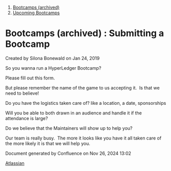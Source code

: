 1. [Bootcamps (archived)](index.html)
2. [Upcoming Bootcamps](Upcoming-Bootcamps_21954568.html)

# Bootcamps (archived) : Submitting a Bootcamp

Created by Silona Bonewald on Jan 24, 2019

So you wanna run a HyperLedger Bootcamp?

Please fill out this form.

But please remember the name of the game to us accepting it.  Is that we need to believe!

Do you have the logistics taken care of? like a location, a date, sponsorships

Will you be able to both drawn in an audience and handle it if the attendance is large?

Do we believe that the Maintainers will show up to help you?

Our team is really busy.  The more it looks like you have it all taken care of the more likely it is that we will help you.

Document generated by Confluence on Nov 26, 2024 13:02

[Atlassian](http://www.atlassian.com/)
